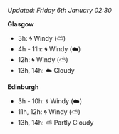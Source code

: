 *Updated: Friday 6th January 02:30*

**Glasgow**

* 3h: :cyclone: Windy (:partly_sunny:)
* 4h - 11h: :cyclone: Windy (:cloud:)
* 12h: :cyclone: Windy (:partly_sunny:)
* 13h, 14h: :cloud: Cloudy

**Edinburgh**

* 3h - 10h: :cyclone: Windy (:cloud:)
* 11h, 12h: :cyclone: Windy (:partly_sunny:)
* 13h, 14h: :partly_sunny: Partly Cloudy
